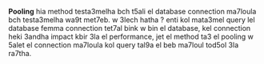 **Pooling** hia method testa3melha bch t5ali el database connection ma7loula bch testa3melha wa9t met7eb. 
w 3lech hatha ? enti kol mata3mel query lel database femma connection tet7al bink w bin el database, kel connection heki 3andha impact kbir 3la el performance, jet el method ta3 el pooling w 5alet el connection ma7loula kol query tal9a el beb ma7loul tod5ol 3la ra7tha.
